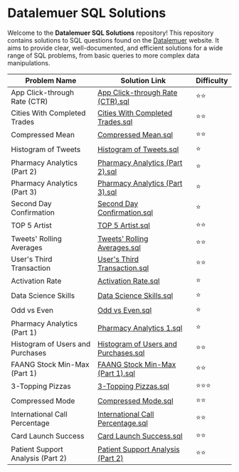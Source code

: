 # Datalemuer SQL Solutions

Welcome to the **Datalemuer SQL Solutions** repository! This repository contains solutions to SQL questions found on the [Datalemuer](https://datalemur.com) website. It aims to provide clear, well-documented, and efficient solutions for a wide range of SQL problems, from basic queries to more complex data manipulations.


| Problem Name                               | Solution Link                                                              | Difficulty |
|--------------------------------------------|----------------------------------------------------------------------------|------------|
| App Click-through Rate (CTR)               | [App Click-through Rate (CTR).sql](./App%20Click-through%20Rate%20(CTR).sql) | ⭐⭐        |
| Cities With Completed Trades               | [Cities With Completed Trades.sql](./Cities%20With%20Completed%20Trades.sql) | ⭐⭐        |
| Compressed Mean                            | [Compressed Mean.sql](./Compressed%20Mean.sql)                             | ⭐⭐        |
| Histogram of Tweets                        | [Histogram of Tweets.sql](./Histogram_of_Tweets.sql)                       | ⭐         |
| Pharmacy Analytics (Part 2)               | [Pharmacy Analytics (Part 2).sql](./Pharmacy%20Analytics%20(Part%202).sql) | ⭐         |
| Pharmacy Analytics (Part 3)               | [Pharmacy Analytics (Part 3).sql](./Pharmacy%20Analytics%20(Part%203).sql) | ⭐         |
| Second Day Confirmation                    | [Second Day Confirmation.sql](./Second%20Day%20Confirmation.sql)           | ⭐         |
| TOP 5 Artist                               | [TOP 5 Artist.sql](./TOP%205%20Artist.sql)                                 | ⭐⭐        |
| Tweets' Rolling Averages                   | [Tweets' Rolling Averages.sql](./Tweets%27%20Rolling%20Averages.sql)       | ⭐⭐        |
| User's Third Transaction                   | [User's Third Transaction.sql](./User%27s%20Third%20Transaction.sql)       | ⭐⭐        |
| Activation Rate                            | [Activation Rate.sql](./Activation%20Rate.sql)                             | ⭐         |
| Data Science Skills                        | [Data Science Skills.sql](./Data%20Science%20Skills.sql)                   | ⭐         |
| Odd vs Even                                | [Odd vs Even.sql](./Odd%20vs%20Even.sql)                                   | ⭐         |
| Pharmacy Analytics (Part 1)               | [Pharmacy Analytics 1.sql](./Pharmacy%20Analytics%201.sql)                 | ⭐         |
| Histogram of Users and Purchases           | [Histogram of Users and Purchases.sql](./Histogram%20of%20Users%20and%20Purchases.sql) | ⭐⭐      |
| FAANG Stock Min-Max (Part 1)              | [FAANG Stock Min-Max (Part 1).sql](./FAANGStockMin-Max(Part%201).sql)      | ⭐⭐        |
| 3-Topping Pizzas                           | [3-Topping Pizzas.sql](./3-Topping%20Pizzas.sql)                           | ⭐⭐⭐        |
| Compressed Mode                             | [Compressed Mode.sql](./Compressed%20Mode.sql)                            | ⭐⭐          |
| International Call Percentage               | [International Call Percentage.sql](./International20%Call20%Percentage.sql)| ⭐⭐          |
| Card Launch Success                         | [Card Launch Success.sql](./Card20%Launch20%Success.sql)| ⭐⭐          |
| Patient Support Analysis (Part 2)           | [Patient Support Analysis (Part 2)](./Patient20%Support20%Analysis20%(Part2))|⭐⭐          |
